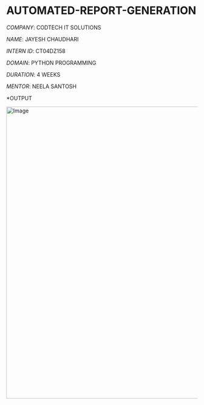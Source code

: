 # AUTOMATED-REPORT-GENERATION

*COMPANY*: CODTECH IT SOLUTIONS

*NAME*: JAYESH CHAUDHARI

*INTERN ID*: CT04DZ158

*DOMAIN*: PYTHON PROGRAMMING

*DURATION*: 4 WEEKS

*MENTOR*: NEELA SANTOSH

*OUTPUT

<img width="1366" height="768" alt="Image" src="https://github.com/user-attachments/assets/91ddc119-5ef9-42ec-98d1-46846f1833c8" />
